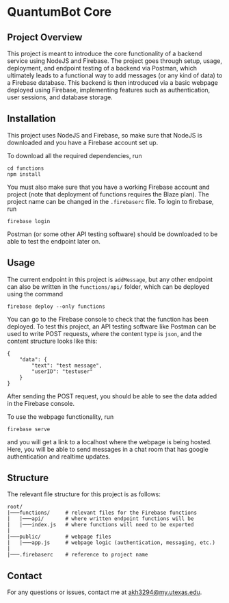# **QuantumBot Core**

## **Project Overview**
This project is meant to introduce the core functionality of a backend service using NodeJS and Firebase. The project goes through setup, usage, deployment, and endpoint testing of a backend via Postman, which ultimately leads to a functional way to add messages (or any kind of data) to a Firebase database. This backend is then introduced via a basic webpage deployed using Firebase, implementing features such as authentication, user sessions, and database storage.
## **Installation**
This project uses NodeJS and Firebase, so make sure that NodeJS is downloaded and you have a Firebase account set up.

To download all the required dependencies, run
```
cd functions
npm install
```
You must also make sure that you have a working Firebase account and project (note that deployment of functions requires the Blaze plan). The project name can be changed in the `.firebaserc` file. To login to firebase, run
```
firebase login
```
Postman (or some other API testing software) should be downloaded to be able to test the endpoint later on.
## **Usage**
The current endpoint in this project is `addMessage`, but any other endpoint can also be written in the `functions/api/` folder, which can be deployed using the command
```
firebase deploy --only functions
```
You can go to the Firebase console to check that the function has been deployed. To test this project, an API testing software like Postman can be used to write POST requests, where the content type is `json`, and the content structure looks like this:
```
{
    "data": {
        "text": "test message",
        "userID": "testuser"
    }
}  
```

After sending the POST request, you should be able to see the data added in the Firebase console.

To use the webpage functionality, run
```
firebase serve
```
and you will get a link to a localhost where the webpage is being hosted. Here, you will be able to send messages in a chat room that has google authentication and realtime updates.
## **Structure**
The relevant file structure for this project is as follows:
```
root/
|───functions/     # relevant files for the Firebase functions
|   |───api/       # where written endpoint functions will be
|   |───index.js   # where functions will need to be exported
|
|───public/        # webpage files
|   |───app.js     # webpage logic (authentication, messaging, etc.)
|
|───.firebaserc    # reference to project name
```
## **Contact**
For any questions or issues, contact me at akh3294@my.utexas.edu.